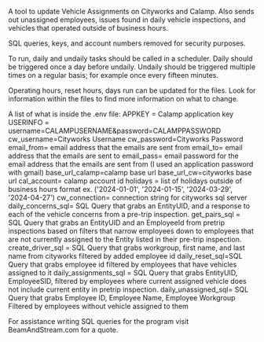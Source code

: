 A tool to update Vehicle Assignments on Cityworks and Calamp. Also sends out unassigned employees, issues found in daily vehicle inspections, and vehicles that operated outside of business hours.

SQL queries, keys, and account numbers removed for security purposes. 

To run, daily and undaily tasks should be called in a scheduler. Daily should be triggered once a day before undaily. Undaily should be triggered multiple times on a regular basis; for example once every fifteen minutes.

Operating hours, reset hours, days run can be updated for the files. Look for information within the files to find more information on what to change. 

A list of what is inside the .env file:
  APPKEY = Calamp application key
  USERINFO = username=CALAMPUSERNAME&password=CALAMPPASSWORD
  cw_username=Cityworks Username
  cw_password=Cityworks Password
  email_from= email address that the emails are sent from
  email_to= email address that the emails are sent to
  email_pass= email password for the email address that the emails are sent from (I used an application password with gmail)
  base_url_calamp=calamp base url
  base_url_cw=cityworks base url
  cal_account= calamp account id
  holidays = list of holidays outside of business hours format ex.  ('2024-01-01', '2024-01-15', '2024-03-29', '2024-04-27')
  cw_connection= connection string for cityworks sql server
  daily_concerns_sql= SQL Query that grabs an EntityUID, and a response to each of the vehicle concerns from a pre-trip inspection. 
  get_pairs_sql =  SQL Query that grabs an EntityUID and an EmployeeId from pretrip inspections based on filters that narrow employees down to employees that are not currently assigned to the Entity listed in their pre-trip inspection. 
  create_driver_sql = SQL Query that grabs workgroup, first name, and last name from cityworks filtered by added employee id 
  daily_reset_sql=SQL Query that grabs employee id filtered by employees that have vehicles assigned to it
  daily_assignments_sql = SQL Query that grabs EntityUID, EmployeeSID, filtered by employees where current assigned vehicle does not include current entity in pretrip inspection. 
  daily_unassigned_sql= SQL Query that grabs Employee ID, Employee Name, Employee Workgroup Filtered by employees without vehicle assigned to them  

For assistance writing SQL queries for the program visit BeamAndStream.com for a quote.

